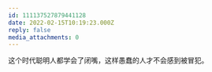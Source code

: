 ```yaml
---
id: 111137527879441128
date: 2022-02-15T10:19:23.000Z
reply: false
media_attachments: 0
---
```


这个时代聪明人都学会了闭嘴，这样愚蠢的人才不会感到被冒犯。

